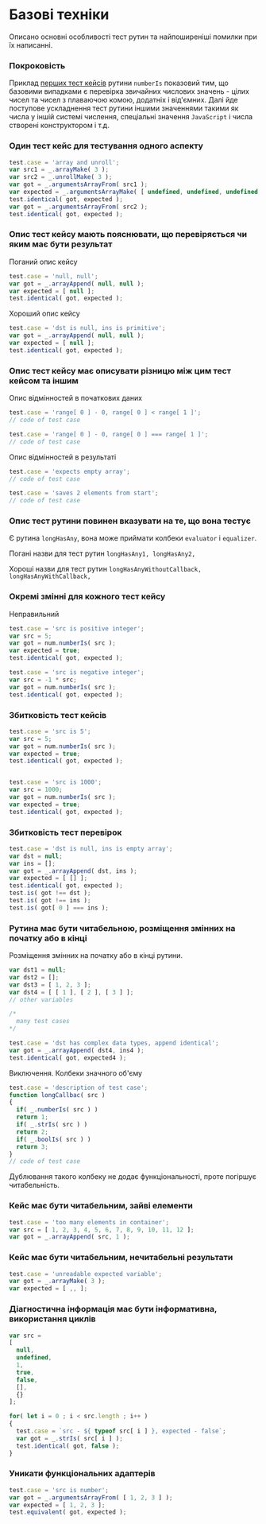 # Базові техніки

Описано основні особливості тест рутин та найпоширеніші помилки при їх написанні.

### Покроковість

Приклад [перших тест кейсів](./TestRoutineStepByStep.md#Тести-що-перевіряють-штатну-поведінку) рутини `numberIs` показовий тим, що базовими випадками є перевірка звичайних числових значень - цілих чисел та чисел з плаваючою комою, додатніх і від'ємних. Далі йде поступове ускладнення тест рутини іншими значеннями такими як числа у іншій системі числення, спеціальні значення `JavaScript` і числа створені конструктором i т.д.

### Один тест кейс для тестування одного аспекту

```js
test.case = 'array and unroll';
var src1 = _.arrayMake( 3 );
var src2 = _.unrollMake( 3 );
var got = _.argumentsArrayFrom( src1 );
var expected = _.argumentsArrayMake( [ undefined, undefined, undefined ] )
test.identical( got, expected );
var got = _.argumentsArrayFrom( src2 );
test.identical( got, expected );
```

### Опис тест кейсу мають пояснювати, що перевіряється чи яким має бути результат

Поганий опис кейсу

```js
test.case = 'null, null';
var got = _.arrayAppend( null, null );
var expected = [ null ];
test.identical( got, expected );
```

Хороший опис кейсу
```js
test.case = 'dst is null, ins is primitive';
var got = _.arrayAppend( null, null );
var expected = [ null ];
test.identical( got, expected );
```

### Опис тест кейсу має описувати різницю між цим тест кейсом та іншим

Опис відмінностей в початкових даних

```js
test.case = 'range[ 0 ] - 0, range[ 0 ] < range[ 1 ]';
// code of test case

test.case = 'range[ 0 ] - 0, range[ 0 ] === range[ 1 ]';
// code of test case
```

Опис відмінностей в результаті

```js
test.case = 'expects empty array';
// code of test case

test.case = 'saves 2 elements from start';
// code of test case
```

### Опис тест рутини повинен вказувати на те, що вона тестує

Є рутина `longHasAny`, вона може приймати колбеки `evaluator` i `equalizer`.
<!-- Dmytro : пошукати з опціями, буде краще -->

Погані назви для тест рутин
`longHasAny1,
 longHasAny2,`

Хороші назви для тест рутин
`longHasAnyWithoutCallback,
 longHasAnyWithCallback,`

### Окремі змінні для кожного тест кейсу

Неправильний

```js
test.case = 'src is positive integer';
var src = 5;
var got = num.numberIs( src );
var expected = true;
test.identical( got, expected );

test.case = 'src is negative integer';
var src = -1 * src;
var got = num.numberIs( src );
test.identical( got, expected );
```

### Збитковість тест кейсів

```js
test.case = 'src is 5';
var src = 5;
var got = num.numberIs( src );
var expected = true;
test.identical( got, expected );


test.case = 'src is 1000';
var src = 1000;
var got = num.numberIs( src );
var expected = true;
test.identical( got, expected );
```

### Збитковість тест перевірок

```js
test.case = 'dst is null, ins is empty array';
var dst = null;
var ins = [];
var got = _.arrayAppend( dst, ins );
var expected = [ [] ];
test.identical( got, expected );
test.is( got !== dst );
test.is( got !== ins );
test.is( got[ 0 ] === ins );
```

### Рутина має бути читабельною, розміщення змінних на початку або в кінці

Розміщення змінних на початку або в кінці рутини.

```js
var dst1 = null;
var dst2 = [];
var dst3 = [ 1, 2, 3 ];
var dst4 = [ [ 1 ], [ 2 ], [ 3 ] ];
// other variables

/*
  many test cases
*/

test.case = 'dst has complex data types, append identical';
var got = _.arrayAppend( dst4, ins4 );
test.identical( got, expected4 );
```

Виключення. Колбеки значного об'єму

```js
test.case = 'description of test case';
function longCallbac( src )
{
  if( _.numberIs( src ) )
  return 1;
  if( _.strIs( src ) )
  return 2;
  if( _.boolIs( src ) )
  return 3;
}
// code of test case
```

Дублювання такого колбеку не додає функціональності, проте погіршує читабельність.

### Кейс має бути читабельним, зайві елементи

```js
test.case = 'too many elements in container';
var src = [ 1, 2, 3, 4, 5, 6, 7, 8, 9, 10, 11, 12 ];
var got = _.arrayAppend( src, 1 );
```

### Кейс має бути читабельним, нечитабельні результати

```js
test.case = 'unreadable expected variable';
var got = _.arrayMake( 3 );
var expected = [ ,, ];
```

### Діагностична інформація має бути інформативна, використання циклів

```js
var src =
[
  null,
  undefined,
  1,
  true,
  false,
  [],
  {}
];

for( let i = 0 ; i < src.length ; i++ )
{
  test.case = `src - ${ typeof src[ i ] }, expected - false`;
  var got = _.strIs( src[ i ] );
  test.identical( got, false );
}
```

### Уникати функціональних адаптерів

```js
test.case = 'src is number';
var got = _.argumentsArrayFrom( [ 1, 2, 3 ] );
var expected = [ 1, 2, 3 ];
test.equivalent( got, expected );
```
